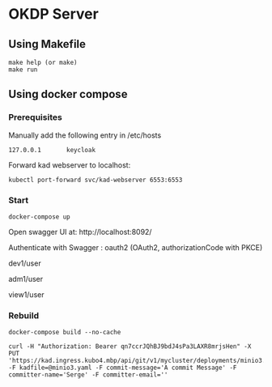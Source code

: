 # OKDP Server

## Using Makefile
```shell
make help (or make)
make run
```

## Using docker compose

### Prerequisites

Manually add the following entry in /etc/hosts

```shell
127.0.0.1       keycloak
```

Forward kad webserver to localhost:

```shell
kubectl port-forward svc/kad-webserver 6553:6553
```

### Start

```shell
docker-compose up
```

Open swagger UI at: http://localhost:8092/

Authenticate with Swagger : oauth2 (OAuth2, authorizationCode with PKCE)

dev1/user

adm1/user

view1/user

### Rebuild

```shell
docker-compose build --no-cache 
```

```shell
curl -H "Authorization: Bearer qn7ccrJQhBJ9bdJ4sPa3LAXR8mrjsHen" -X PUT 'https://kad.ingress.kubo4.mbp/api/git/v1/mycluster/deployments/minio3.yaml' -F kadfile=@minio3.yaml -F commit-message='A commit Message' -F committer-name='Serge' -F committer-email=''

```


